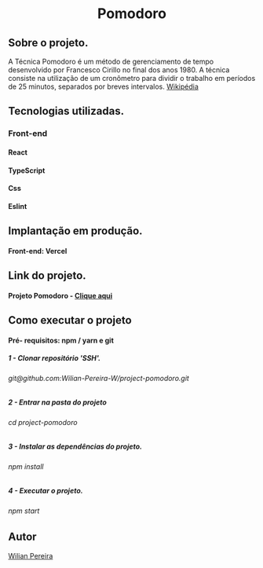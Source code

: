 <h1 align="center">Pomodoro</h1>

<h2>Sobre o projeto.</h2>

<p>A Técnica Pomodoro é um método de gerenciamento de tempo desenvolvido por Francesco Cirillo no final dos anos 1980. A técnica consiste na utilização de um cronômetro para dividir o trabalho em períodos de 25 minutos, separados por breves intervalos.
<a href="https://pt.wikipedia.org/wiki/T%C3%A9cnica_pomodoro">Wikipédia</a><p>
  
<h2>Tecnologias utilizadas.</h2>
<h3>Front-end</h3>

<h4>React</h4>
<h4>TypeScript</h4>
<h4>Css</h4>
<h4>Eslint</h4>

<h2>Implantação em produção.</h2>

<h4>Front-end: Vercel</h4>

<h2>Link do projeto.</h2>

<h4>Projeto Pomodoro - 
<a href="https://pomodoro-timer-git-main-wilian-pereira-w.vercel.app/">Clique aqui</a>
</h4>

<h2>Como executar o projeto</h2>

<h4>Pré- requisitos: npm / yarn e git</h4>

<h5>1 - Clonar repositório 'SSH'.</h5>

<h6>git@github.com:Wilian-Pereira-W/project-pomodoro.git</h6>

<h5>2 - Entrar na pasta do projeto</h5>

<h6>cd project-pomodoro</h6>

<h5>3 - Instalar as dependências do projeto.</h5>

<h6>npm install</h6>

<h5>4 - Executar o projeto.</h5>

<h6>npm start</h6>

<h2>Autor</h2>

<a href="https://www.linkedin.com/in/pereira-wilian/">Wilian Pereira</a>
